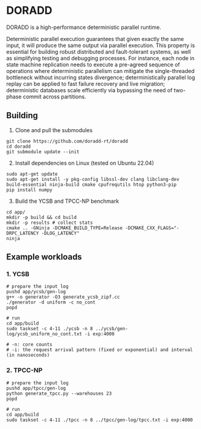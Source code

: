 # DORADD

DORADD is a high-performance deterministic parallel runtime.

Deterministic parallel execution guarantees that given exactly the same input, it will produce the same output via parallel execution.
This property is essential for building robust distributed and fault-tolerant systems, as well as simplifying testing and debugging processes.
For instance, 
each node in state machine replication needs to execute a pre-agreed sequence of operations where deterministic parallelism can mitigate the single-threaded bottleneck without incurring states divergence;
deterministically parallel log replay can be applied to fast failure recovery and live migration;
deterministic databases scale efficiently via bypassing the need of two-phase commit across partitions.

## Building

1. Clone and pull the submodules
```
git clone https://github.com/doradd-rt/doradd
cd doradd
git submodule update --init
```

2. Install dependencies on Linux (tested on Ubuntu 22.04)

```
sudo apt-get update
sudo apt-get install -y pkg-config libssl-dev clang libclang-dev build-essential ninja-build cmake cpufrequtils htop python3-pip
pip install numpy
```

3. Build the YCSB and TPCC-NP benchmark

```
cd app/
mkdir -p build && cd build
mkdir -p results # collect stats
cmake .. -GNinja -DCMAKE_BUILD_TYPE=Release -DCMAKE_CXX_FLAGS="-DRPC_LATENCY -DLOG_LATENCY"
ninja
```

## Example workloads

### 1. YCSB

```
# prepare the input log
pushd app/ycsb/gen-log
g++ -o generator -O3 generate_ycsb_zipf.cc 
./generator -d uniform -c no_cont
popd

# run
cd app/build
sudo taskset -c 4-11 ./ycsb -n 8 ../ycsb/gen-log/ycsb_uniform_no_cont.txt -i exp:4000

# -n: core counts
# -i: the request arrival pattern (fixed or exponential) and interval (in nanoseconds) 
```

### 2. TPCC-NP

```
# prepare the input log
pushd app/tpcc/gen-log
python generate_tpcc.py --warehouses 23 
popd

# run
cd app/build
sudo taskset -c 4-11 ./tpcc -n 8 ../tpcc/gen-log/tpcc.txt -i exp:4000
```
